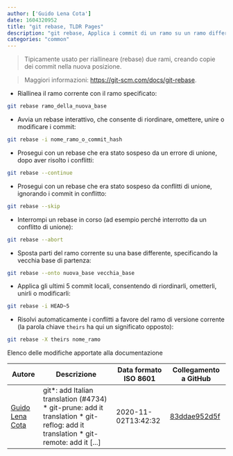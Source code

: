 ```yaml
---
author: ['Guido Lena Cota']
date: 1604320952
title: "git rebase, TLDR Pages"
description: "git rebase, Applica i commit di un ramo su un ramo differente."
categories: "common"
---
```

> Tipicamente usato per riallineare (rebase) due rami, creando copie dei commit nella nuova posizione.

> Maggiori informazioni: <https://git-scm.com/docs/git-rebase>.

- Riallinea il ramo corrente con il ramo specificato:

```bash
git rebase ramo_della_nuova_base
```

- Avvia un rebase interattivo, che consente di riordinare, omettere, unire o modificare i commit:

```bash
git rebase -i nome_ramo_o_commit_hash
```

- Prosegui con un rebase che era stato sospeso da un errore di unione, dopo aver risolto i conflitti:

```bash
git rebase --continue
```

- Prosegui con un rebase che era stato sospeso da conflitti di unione, ignorando i commit in conflitto:

```bash
git rebase --skip
```

- Interrompi un rebase in corso (ad esempio perché interrotto da un conflitto di unione):

```bash
git rebase --abort
```

- Sposta parti del ramo corrente su una base differente, specificando la vecchia base di partenza:

```bash
git rebase --onto nuova_base vecchia_base
```

- Applica gli ultimi 5 commit locali, consentendo di riordinarli, ometterli, unirli o modificarli:

```bash
git rebase -i HEAD~5
```

- Risolvi automaticamente i conflitti a favore del ramo di versione corrente (la parola chiave `theirs` ha qui un significato opposto):

```bash
git rebase -X theirs nome_ramo
```
Elenco delle modifiche apportate alla documentazione


Autore | Descrizione | Data formato ISO 8601 | Collegamento a GitHub
------|-----|-----|-----
[Guido Lena Cota](mailto:guido.lenacota@gmail.com) | git*: add Italian translation (#4734) * git-prune: add it translation * git-reflog: add it translation * git-remote: add it [...] | 2020-11-02T13:42:32 | [83ddae952d5f](https://github.com/tldr-pages/tldr/commit/83ddae952d5f3e99161567eb39dece72465f77fa)

